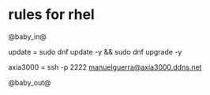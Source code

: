 # rules for rhel
@baby_in@

update = sudo dnf update -y && sudo dnf upgrade -y

axia3000 = ssh -p 2222 manuelguerra@axia3000.ddns.net

@baby_out@
